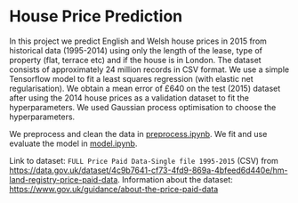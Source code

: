 # House Price Prediction

In this project we predict English and Welsh house prices in 2015 from historical data (1995-2014) using only the length of the lease, type of property (flat, terrace etc) and if the house is in London.  The dataset consists of approximately 24 million records in CSV format.  We use a simple Tensorflow model to fit a least squares regression (with elastic net regularisation).  We obtain a mean error of £640 on the test (2015) dataset after using the 2014 house prices as a validation dataset to fit the hyperparameters.  We used Gaussian process optimisation to choose the hyperparameters.

We preprocess and clean the data in [preprocess.ipynb](https://nbviewer.jupyter.org/github/luke321321/portfolio/blob/master/house-prices/pre-process.ipynb).  We fit and use evaluate the model in [model.ipynb](https://nbviewer.jupyter.org/github/luke321321/portfolio/blob/master/house-prices/model.ipynb).

Link to dataset: `FULL Price Paid Data-Single file 1995-2015` (CSV) from https://data.gov.uk/dataset/4c9b7641-cf73-4fd9-869a-4bfeed6d440e/hm-land-registry-price-paid-data.  Information about the dataset: https://www.gov.uk/guidance/about-the-price-paid-data